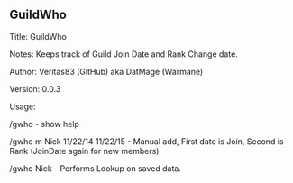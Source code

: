 ## GuildWho
Title: GuildWho

Notes: Keeps track of Guild Join Date and Rank Change date.

Author: Veritas83 (GitHub) aka DatMage (Warmane)

Version: 0.0.3

Usage:

/gwho - show help

/gwho m Nick 11/22/14 11/22/15 - Manual add, First date is Join, Second is Rank (JoinDate again for new members)

/gwho Nick - Performs Lookup on saved data.
